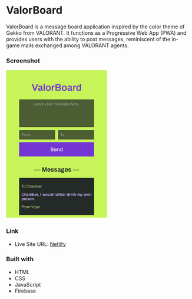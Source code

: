 # ValorBoard

ValorBoard is a message board application inspired by the color theme of Gekko from VALORANT. It functions as a Progressive Web App (PWA) and provides users with the ability to post messages, reminiscent of the in-game mails exchanged among VALORANT agents.

### Screenshot

<img src="assets/screenshot.png" height="400">

### Link

- Live Site URL: [Netlify](https://valorboard.netlify.app)

### Built with

- HTML
- CSS
- JavaScript
- Firebase
